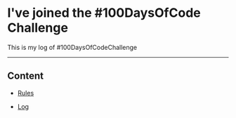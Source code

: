 # I've joined the #100DaysOfCode Challenge

This is my log of #100DaysOfCodeChallenge



----

## Content

- [Rules](/rules.md)

- [Log](/r1-log.md)

